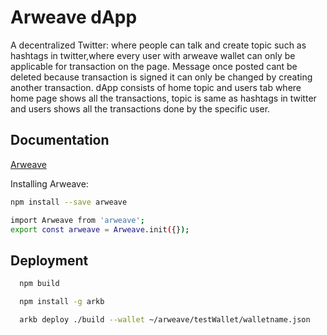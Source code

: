 
# Arweave dApp
A decentralized Twitter:
where people can talk and create topic such as hashtags in twitter,where every user with arweave wallet can only be applicable for transaction on the page.
Message once posted cant be deleted because transaction is signed it can only be changed by creating another transaction.
dApp consists of home topic and users tab where home page shows all the transactions, topic is same as hashtags in twitter and users shows all the transactions done by the specific user.

## Documentation

[Arweave](https://arwiki.wiki/#/en/main)


Installing Arweave:

```bash
npm install --save arweave
```
```bash
import Arweave from 'arweave';
export const arweave = Arweave.init({});
```
## Deployment


```bash
  npm build
```

```bash
  npm install -g arkb
```

```bash
  arkb deploy ./build --wallet ~/arweave/testWallet/walletname.json
```